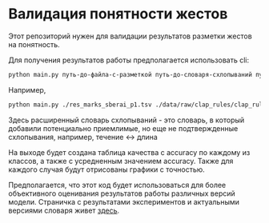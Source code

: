 # Валидация понятности жестов

Этот репозиторий нужен для валидации результатов разметки жестов на понятность.

Для получения результатов работы предполагается использовать cli:

```bash
python main.py путь-до-файла-с-разметкой путь-до-словаря-схлопываний путь-до-расширенного-словаря-схлопываний минимальное-значение-для-близости
```

Например,

```bash
python main.py ./res_marks_sberai_p1.tsv ./data/raw/clap_rules/clap_rules.json ./data/raw/clap_rules/clap_rules_extended.json 0.7
```

Здесь расширенный словарь схлопываний - это словарь, в который добавили потенциально приемлимые, но еще не подтвержденные схлопывания, например, течение \<-> длина

На выходе будет создана таблица качества с accuracy по каждому из классов, а также с усредненным значением accuracy. Также для каждого случая будут отрисованы графики с точностью.

Предполагается, что этот код будет использоваться для более объективного оценивания результатов работы различных версий модели. Страничка с результатами экспериментов и актуальными версиями словаря живет [здесь](https://www.notion.so/maximazzik/5ded383160a043b1881a84e8d31adfa8).
